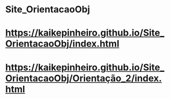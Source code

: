 # Site_OrientacaoObj

# https://kaikepinheiro.github.io/Site_OrientacaoObj/index.html

# https://kaikepinheiro.github.io/Site_OrientacaoObj/Orientação_2/index.html

